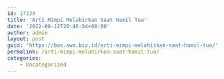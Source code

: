 ```yaml
---
id: 17124
title: 'Arti Mimpi Melahirkan Saat Hamil Tua'
date: '2022-08-12T20:46:04+00:00'
author: admin
layout: post
guid: 'https://bos.awn.biz.id/arti-mimpi-melahirkan-saat-hamil-tua/'
permalink: /arti-mimpi-melahirkan-saat-hamil-tua/
categories:
    - Uncategorized
---
```


